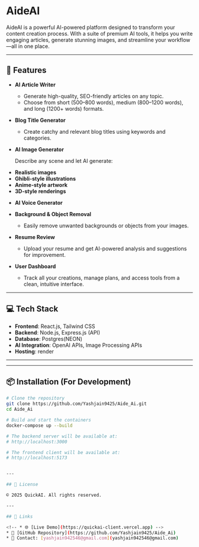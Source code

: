 # AideAI

AideAI is a powerful AI-powered platform designed to transform your content creation process. With a suite of premium AI tools, it helps you write engaging articles, generate stunning images, and streamline your workflow—all in one place.

---

## 🚀 Features

* **AI Article Writer**

  * Generate high-quality, SEO-friendly articles on any topic.
  * Choose from short (500–800 words), medium (800–1200 words), and long (1200+ words) formats.

* **Blog Title Generator**

  * Create catchy and relevant blog titles using keywords and categories.

* **AI Image Generator**

  Describe any scene and let AI generate:

- **Realistic images**
- **Ghibli-style illustrations**
- **Anime-style artwork**
- **3D-style renderings**

* **AI Voice Generator**


* **Background & Object Removal**

  * Easily remove unwanted backgrounds or objects from your images.

* **Resume Review**

  * Upload your resume and get AI-powered analysis and suggestions for improvement.

* **User Dashboard**

  * Track all your creations, manage plans, and access tools from a clean, intuitive interface.

---



## 💻 Tech Stack

* **Frontend**: React.js, Tailwind CSS
* **Backend**: Node.js, Express.js (API)
* **Database**: Postgres(NEON)
* **AI Integration**: OpenAI APIs, Image Processing APIs
* **Hosting**: render

---




---
## 📦 Installation (For Development)

```bash
# Clone the repository
git clone https://github.com/Yashjain9425/Aide_Ai.git
cd Aide_Ai

# Build and start the containers
docker-compose up --build

# The backend server will be available at:
# http://localhost:3000

# The frontend client will be available at:
# http://localhost:5173


---

## 📜 License

© 2025 QuickAI. All rights reserved.

---

## 🔗 Links

<!-- * 🌐 [Live Demo](https://quickai-client.vercel.app) -->
* 🐙 [GitHub Repository](https://github.com/Yashjain9425/Aide_Ai)
* 📧 Contact: [yashjain942546@gmail.com](yashjain942546@gmail.com)
